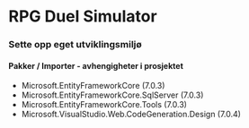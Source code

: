 # RPG Duel Simulator

### Sette opp eget utviklingsmiljø

#### Pakker / Importer - avhengigheter i prosjektet

 - Microsoft.EntityFrameworkCore (7.0.3)
 - Microsoft.EntityFrameworkCore.SqlServer (7.0.3)
 - Microsoft.EntityFrameworkCore.Tools (7.0.3)
 - Microsoft.VisualStudio.Web.CodeGeneration.Design (7.0.4)
